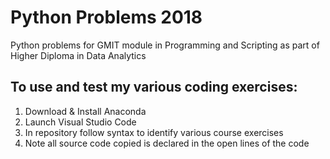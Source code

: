 # Python Problems 2018
Python problems for GMIT module in Programming and Scripting as part of Higher Diploma in Data Analytics

## To use and test my various coding exercises:
1. Download & Install Anaconda
2. Launch Visual Studio Code
3. In repository follow syntax to identify various course exercises
4. Note all source code copied is declared in the open lines of the code
